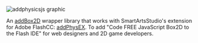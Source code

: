 ![addphysicsjs graphic](https://cloud.githubusercontent.com/assets/8098454/12345258/74638966-bb9a-11e5-9ded-3858fd8383b4.png)

An [addBox2D](https://github.com/SmartArtsStudio/addBox2D) wrapper library that works with SmartArtsStudio's extension for Adobe FlashCC: [addPhysEX](https://github.com/SmartArtsStudio/addPhysEX). 
To add "Code FREE JavaScript Box2D to the Flash IDE" for web designers and 2D game developers.
